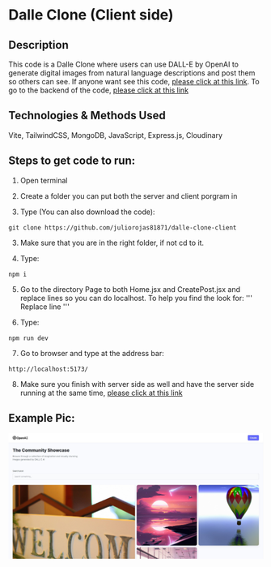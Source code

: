 # Dalle Clone (Client side)

## Description

This code is a Dalle Clone where users can use DALL-E by OpenAI to generate digital images from natural language descriptions and post them so others can see.
If anyone want see this code, [please click at this link](https://dalle-clone-client.vercel.app/).
To go to the backend of the code, [please click at this link](https://github.com/juliorojas81871/dalle-clone-server)

## Technologies & Methods Used

Vite, TailwindCSS, MongoDB, JavaScript, Express.js, Cloudinary

## Steps to get code to run:
1. Open terminal

2. Create a folder you can put both the server and client porgram in

2. Type (You can also download the code):
```
git clone https://github.com/juliorojas81871/dalle-clone-client
```
3. Make sure that you are in the right folder, if not cd to it.

4. Type: 
```
npm i
```

5. Go to the directory Page to both Home.jsx and CreatePost.jsx and replace lines so you can do localhost.
To help you find the look for:
'''
Replace line
'''

6. Type: 
```
npm run dev
```

7. Go to browser and type at the address bar: 
```
http://localhost:5173/
```

8. Make sure you finish with server side as well and have the server side running at the same time, [please click at this link](https://github.com/juliorojas81871/dalle-clone-server)


## Example Pic:
![Dalle Clone Example Pic](https://github.com/juliorojas81871/dalle-clone-client/blob/main/pics/main.jpg)